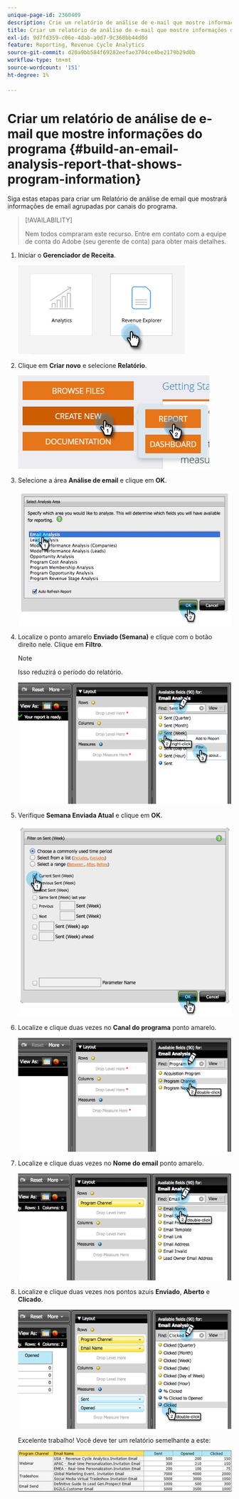 ```yaml
---
unique-page-id: 2360409
description: Crie um relatório de análise de e-mail que mostre informações do programa - Documentação do Marketo - Documentação do produto
title: Criar um relatório de análise de e-mail que mostre informações do programa
exl-id: 9d7fd359-c06e-4dab-a0d7-9c360bb44d0d
feature: Reporting, Revenue Cycle Analytics
source-git-commit: d20a9bb584f69282eefae3704ce4be2179b29d0b
workflow-type: tm+mt
source-wordcount: '151'
ht-degree: 1%

---
```


# Criar um relatório de análise de e-mail que mostre informações do programa {#build-an-email-analysis-report-that-shows-program-information}

Siga estas etapas para criar um Relatório de análise de email que mostrará informações de email agrupadas por canais do programa.

>[!AVAILABILITY]
>
>Nem todos compraram este recurso. Entre em contato com a equipe de conta do Adobe (seu gerente de conta) para obter mais detalhes.

1. Iniciar o **Gerenciador de Receita**.

   ![](assets/report-that-shows-program-information-1.png)

1. Clique em **Criar novo** e selecione **Relatório**.

   ![](assets/report-that-shows-program-information-2.png)

1. Selecione a área **Análise de email** e clique em **OK**.

   ![](assets/image2014-9-17-19-3a43-3a20.png)

1. Localize o ponto amarelo **Enviado (Semana)** e clique com o botão direito nele. Clique em **Filtro**.

   >[!NOTE]
   >
   >Isso reduzirá o período do relatório.

   ![](assets/image2014-9-17-19-3a43-3a49.png)

1. Verifique **Semana Enviada Atual** e clique em **OK**.

   ![](assets/image2014-9-17-19-3a43-3a59.png)

1. Localize e clique duas vezes no **Canal do programa** ponto amarelo.

   ![](assets/image2014-9-17-19-3a44-3a14.png)

1. Localize e clique duas vezes no **Nome do email** ponto amarelo.

   ![](assets/image2014-9-17-19-3a44-3a34.png)

1. Localize e clique duas vezes nos pontos azuis **Enviado**, **Aberto** e **Clicado**.

   ![](assets/image2014-9-17-19-3a44-3a41.png)

   Excelente trabalho! Você deve ter um relatório semelhante a este:

   ![](assets/image2014-9-17-19-3a45-3a1.png)
